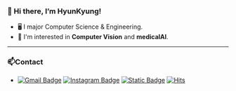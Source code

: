 ### 👋 Hi there, I’m HyunKyung!
- 🖥️ I major Computer Science & Engineering.
- 👀 I'm interested in <b>Computer Vision</b> and <b>medicalAI</b>.
<!-- 👩‍💻 I'm currently [@NewCureM](http://www.newcurem.com/html/) -->
<!-- ---
### 🌱Learning
- Programming [@CS50](https://www.youtube.com/c/cs50)
- MLOps [@FullStackDeepLearning](https://fullstackdeeplearning.com/spring2021/)
- RecSys [@Udemy](https://www.udemy.com/course/best-recommender-system/) -->

- ---
### 📫Contact
- [![Gmail Badge](https://img.shields.io/badge/Gmail-d14836?style=flat-square&logo=Gmail&logoColor=white&link=mailto:hhk@ewhain.net)](mailto:hhk@ewhain.net) [![Instagram Badge](http://img.shields.io/badge/-Instagram-cd486b?style=flat-square&logo=instagram&logoColor=white&link=https://www.instagram.com/gang_.r._.g)](https://www.instagram.com/gang_.r._.g) [![Static Badge](https://img.shields.io/badge/Tistory-000000?style=flat-square&logo=tistory&link=https://hkhan.tistory.com)](https://hkhan.tistory.com)
 [![Hits](https://hits.seeyoufarm.com/api/count/incr/badge.svg?url=https%3A%2F%2Fgithub.com%2FHyunKyungHan&count_bg=%2395A4EF&title_bg=%23555555&icon=github.svg&icon_color=%23E7E7E7&title=hits&edge_flat=false)](https://hits.seeyoufarm.com)

<!-- [![Velog Badge](http://img.shields.io/badge/-Velog-20c997?style=flat-square&logo=velog&logoColor=white&link=https://velog.io/@shining_arrow)](https://velog.io/@shining_arrow) --->
<!-- ![Anurag's GitHub stats](https://github-readme-stats.vercel.app/api?username=HyunKyungHan&show_icons=true&theme=tokyonight)
 
 <img alt="Python" src ="https://img.shields.io/badge/Python-3776AB.svg?&style=for-the-badge&logo=Python&logoColor=white"/> <img alt="pytorch" src="https://img.shields.io/badge/Pytorch-EE4C2C.svg?style=for-the-badge&logo=Pytorch&logoColor=white"> <img alt="java" src="https://img.shields.io/badge/Java-007396?style=for-the-badge&logo=java&logoColor=white"> <img alt="Html" src ="https://img.shields.io/badge/HTML5-E34F26.svg?&style=for-the-badge&logo=HTML5&logoColor=white"/> <img alt="Css" src ="https://img.shields.io/badge/CSS3-1572B6.svg?&style=for-the-badge&logo=CSS3&logoColor=white"/> <img alt="JavaScript" src ="https://img.shields.io/badge/JavaScript-F7DF1E.svg?&style=for-the-badge&logo=JavaScript&logoColor=black"/>
<img src="https://img.shields.io/badge/REACT-61DAFB?style=for-the-badge&logo=React&logoColor=black">  -->
</div>
 
<!---
HyunKyungHan/HyunKyungHan is a ✨ special ✨ repository because its `README.md` (this file) appears on your GitHub profile.
You can click the Preview link to take a look at your changes.
--->
